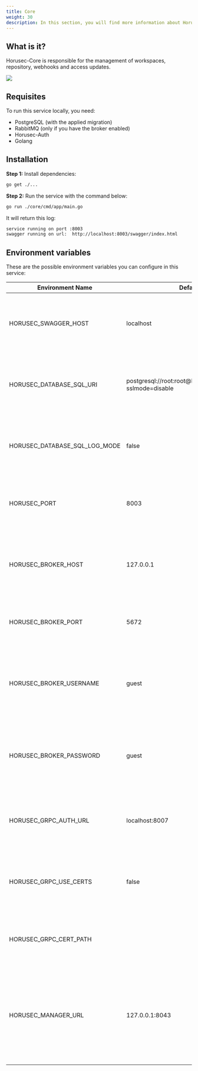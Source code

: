 ```yaml
---
title: Core
weight: 30
description: In this section, you will find more information about Horusec-Core service. 
---
```


## **What is it?**
Horusec-Core is responsible for the management of workspaces, repository, webhooks and access updates.

![](/docs/ptbr/web/services/core/0-arquitecture.png)

## **Requisites**
To run this service locally, you need: 
* PostgreSQL (with the applied migration)
* RabbitMQ (only if you have the broker enabled)
* Horusec-Auth
* Golang

## **Installation**

**Step 1:** Install dependencies: 
```bash
go get ./...
```

**Step 2:** Run the service with the command below: 

```bash
go run ./core/cmd/app/main.go 
```

It will return this log:

```bash
service running on port :8003
swagger running on url:  http://localhost:8003/swagger/index.html
```

## **Environment variables**
These are the possible environment variables you can configure in this service:  

| Environment Name                 | Default Value                                                    | Description                                                  |
|----------------------------------|------------------------------------------------------------------|--------------------------------------------------------------|
| HORUSEC_SWAGGER_HOST             | localhost                                                        | This environment variable gets which host swagger will be available. | 
| HORUSEC_DATABASE_SQL_URI         | postgresql://root:root@localhost:5432/horusec_db?sslmode=disable | This environment variable gets the URI to connect to POSTGRES database. |
| HORUSEC_DATABASE_SQL_LOG_MODE    | false                                                            | This environment variable gets the value to enable POSTGREs logs. |
| HORUSEC_PORT                     | 8003                                                             | This environment variable gets the port the service will start. |
HORUSEC_BROKER_HOST     | 127.0.0.1                                                        | This environment variable gets the host to connect to the RABBITMQ broker.|
HORUSEC_BROKER_PORT    | 5672                                                       | gets the port to connect to the RABBITMQ broker.| 
HORUSEC_BROKER_USERNAME   | guest                                                        | This environment variable gets the name of the user to connect to the RABBITMQ broker.| 
HORUSEC_BROKER_PASSWORD     | guest                                                         | This environment variable gets the password to connect to the RABBITMQ broker.|
| HORUSEC_GRPC_AUTH_URL            | localhost:8007                                                   | This environment variable gets the horusec-auth GRCP connection URL. |
| HORUSEC_GRPC_USE_CERTS           | false                                                            | This environment variable gets if the GCRP certificate is active or not. |
| HORUSEC_GRPC_CERT_PATH           |                                                                  | This environment variable gets the GCRP certification path. | 
| HORUSEC_MANAGER_URL    | 127.0.0.1:8043                                                           | This environment variable represents where horusec-manager is exposed. When you send an e-mail will be redirected to this link. |
